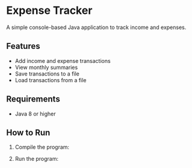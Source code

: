 # Expense Tracker

A simple console-based Java application to track income and expenses.

## Features

- Add income and expense transactions
- View monthly summaries
- Save transactions to a file
- Load transactions from a file

## Requirements

- Java 8 or higher

## How to Run

1. Compile the program:

2. Run the program:

